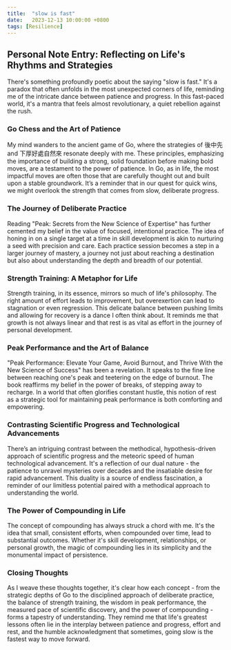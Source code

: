 ```yaml
---
title:  "slow is fast"
date:   2023-12-13 10:00:00 +0800
tags: [Resilience]
---
```


## Personal Note Entry: Reflecting on Life's Rhythms and Strategies


There's something profoundly poetic about the saying "slow is fast." It's a paradox that often unfolds in the most unexpected corners of life, reminding me of the intricate dance between patience and progress. In this fast-paced world, it's a mantra that feels almost revolutionary, a quiet rebellion against the rush.

### Go Chess and the Art of Patience

My mind wanders to the ancient game of Go, where the strategies of 後中先 and 下厚好處自然來 resonate deeply with me. These principles, emphasizing the importance of building a strong, solid foundation before making bold moves, are a testament to the power of patience. In Go, as in life, the most impactful moves are often those that are carefully thought out and built upon a stable groundwork. It’s a reminder that in our quest for quick wins, we might overlook the strength that comes from slow, deliberate progress.

### The Journey of Deliberate Practice

Reading "Peak: Secrets from the New Science of Expertise" has further cemented my belief in the value of focused, intentional practice. The idea of honing in on a single target at a time in skill development is akin to nurturing a seed with precision and care. Each practice session becomes a step in a larger journey of mastery, a journey not just about reaching a destination but also about understanding the depth and breadth of our potential.

### Strength Training: A Metaphor for Life

Strength training, in its essence, mirrors so much of life's philosophy. The right amount of effort leads to improvement, but overexertion can lead to stagnation or even regression. This delicate balance between pushing limits and allowing for recovery is a dance I often think about. It reminds me that growth is not always linear and that rest is as vital as effort in the journey of personal development.

### Peak Performance and the Art of Balance

"Peak Performance: Elevate Your Game, Avoid Burnout, and Thrive With the New Science of Success" has been a revelation. It speaks to the fine line between reaching one's peak and teetering on the edge of burnout. The book reaffirms my belief in the power of breaks, of stepping away to recharge. In a world that often glorifies constant hustle, this notion of rest as a strategic tool for maintaining peak performance is both comforting and empowering.

### Contrasting Scientific Progress and Technological Advancements

There’s an intriguing contrast between the methodical, hypothesis-driven approach of scientific progress and the meteoric speed of human technological advancement. It's a reflection of our dual nature - the patience to unravel mysteries over decades and the insatiable desire for rapid advancement. This duality is a source of endless fascination, a reminder of our limitless potential paired with a methodical approach to understanding the world.

### The Power of Compounding in Life

The concept of compounding has always struck a chord with me. It's the idea that small, consistent efforts, when compounded over time, lead to substantial outcomes. Whether it's skill development, relationships, or personal growth, the magic of compounding lies in its simplicity and the monumental impact of persistence.

### Closing Thoughts

As I weave these thoughts together, it's clear how each concept - from the strategic depths of Go to the disciplined approach of deliberate practice, the balance of strength training, the wisdom in peak performance, the measured pace of scientific discovery, and the power of compounding - forms a tapestry of understanding. They remind me that life's greatest lessons often lie in the interplay between patience and progress, effort and rest, and the humble acknowledgment that sometimes, going slow is the fastest way to move forward.
